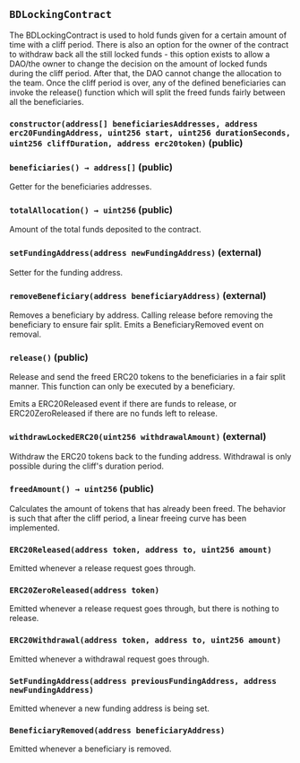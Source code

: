## `BDLockingContract`



The BDLockingContract is used to hold funds given for a certain amount of time with a cliff period. There is also an option for the owner of the contract to withdraw back all the still locked funds - this option exists to allow a DAO/the owner to change the decision on the amount of locked funds during the cliff period. After that, the DAO cannot change the allocation to the team. Once the cliff period is over, any of the defined beneficiaries can invoke the release() function which will split the freed funds fairly between all the beneficiaries.


### `constructor(address[] beneficiariesAddresses, address erc20FundingAddress, uint256 start, uint256 durationSeconds, uint256 cliffDuration, address erc20token)` (public)





### `beneficiaries() → address[]` (public)



Getter for the beneficiaries addresses.

### `totalAllocation() → uint256` (public)



Amount of the total funds deposited to the contract.

### `setFundingAddress(address newFundingAddress)` (external)



Setter for the funding address.

### `removeBeneficiary(address beneficiaryAddress)` (external)



Removes a beneficiary by address.
Calling release before removing the beneficiary to ensure fair split.
Emits a BeneficiaryRemoved event on removal.

### `release()` (public)



Release and send the freed ERC20 tokens to the beneficiaries in a fair split manner. This function can only be executed by a beneficiary.

Emits a ERC20Released event if there are funds to release, or ERC20ZeroReleased if there are no funds left to release.

### `withdrawLockedERC20(uint256 withdrawalAmount)` (external)



Withdraw the ERC20 tokens back to the funding address. Withdrawal is only possible during the cliff's duration period.


### `freedAmount() → uint256` (public)



Calculates the amount of tokens that has already been freed.
The behavior is such that after the cliff period, a linear freeing curve has been implemented.


### `ERC20Released(address token, address to, uint256 amount)`



Emitted whenever a release request goes through.

### `ERC20ZeroReleased(address token)`



Emitted whenever a release request goes through, but there is nothing to release.

### `ERC20Withdrawal(address token, address to, uint256 amount)`



Emitted whenever a withdrawal request goes through.

### `SetFundingAddress(address previousFundingAddress, address newFundingAddress)`



Emitted whenever a new funding address is being set.

### `BeneficiaryRemoved(address beneficiaryAddress)`



Emitted whenever a beneficiary is removed.



